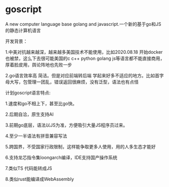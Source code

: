 # goscript
A new computer language base golang and javascript.一个新的基于go和JS的静态计算机语言


开发背景：

1.中美对抗越来越深，越来越多美国技术不能使用，比如2020.08.18 开始docker也被禁，这么下去很可能美国的c c++ python golang js等语言都不能直接商用，厚着脸皮用，舆论阵地也先败一步

2.go语言效率高 简洁。但是对应前端转后端 学起来好多不适应的地方。比如首字母大写，包管理一团乱，错误返回很麻烦，没有泛型，语法也有点怪

计划goscript语言特点:

1.速度和go不相上下，甚至比go快。

2.后期自洽，原生支持AI

3.前期go底层，语法以JS为准，方便吸引大量JS程序员过来。

4.至少一半语法有拼音兼容写法

5.跨国界，不受国家行政限制，这样能争取更多人使用，用的人多生态才能好

6.支持龙芯指令集loongarch编译，IDE支持国产操作系统

7.类似TS 代码能转成JS

8.类似rust能编译成WebAssembly
